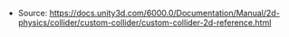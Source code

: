 * Source: https://docs.unity3d.com/6000.0/Documentation/Manual/2d-physics/collider/custom-collider/custom-collider-2d-reference.html


